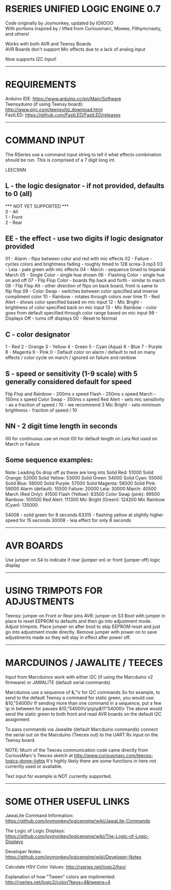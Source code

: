 # RSERIES UNIFIED LOGIC ENGINE 0.7
Code originally by Joymonkey, updated by IOIIOOO  
With portions inspired by / lifted from Curiousmarc, Mowee, Flthymcnasty, and others!  

Works with both AVR and Teensy Boards  
AVR Boards don't support Mic effects due to a lack of analog input  

Now supports I2C Input!

**********

# REQUIREMENTS

Arduino IDE: https://www.arduino.cc/en/Main/Software  
Teensyduino (if using Teensy board):  http://www.pjrc.com/teensy/td_download.html  
FastLED: https://github.com/FastLED/FastLED/releases  

**********

# COMMAND INPUT
The RSeries use a command input string to tell it what effects combination should be run.
This is comprised of a 7 digit long int.

LEECSNN

## L - the logic designator - if not provided, defaults to 0 (all)
*** NOT YET SUPPORTED ***  
   0 - All  
   1 - Front  
   2 - Rear  

## EE - the effect - use two digits if logic designator provided
   01 - Alarm - flips between color and red with mic effects
   02 - Failure - cycles colors and brightness fading - roughly timed to 128 screa-3.mp3
   03 - Leia - pale green with mic effects
   04 - March - sequence timed to Imperial March
   05 - Single Color - single hue shown
   06 - Flashing Color - single hue on and off
   07 - Flip Flop Color - boards flip back and forth - similar to march
   08 - Flip Flop Alt - other direction of flips on back board, front is same to flip flop
   09 - Color Swap - switches between color specified and inverse compliment color
   10 - Rainbow - rotates through colors over time
   11 - Red Alert - shows color specified based on mic input
   12 - Mic Bright - brightness of color specified back on mic input
   13 - Mic Rainbow - color goes from default specified through color range based on mic input
   98 - Displays Off - turns off displays
   00 - Reset to Normal
## C - color designator
   1 - Red
   2 - Orange
   3 - Yellow
   4 - Green
   5 - Cyan (Aqua)
   6 - Blue
   7 - Purple
   8 - Magenta
   9 - Pink
   0 - Default color on alarm / default to red on many effects / color cycle on march / ignored on failure and rainbow
## S - speed or sensitivity (1-9 scale) with 5 generally considered default for speed
   Flip Flop and Rainbow - 200ms x speed
   Flash - 250ms x speed
   March - 150ms x speed
   Color Swap - 350ms x speed
   Red Alert - sets mic sensitivity - as a fraction of speed / 10 - we recommend 3
   Mic Bright - sets minimum brightness - fraction of speed / 10
## NN - 2 digit time length in seconds
   00 for continuous use on most
   00 for default length on Leia
   Not used on March or Failure

 ## Some sequence examples:
 Note: Leading 0s drop off as these are long ints
 Solid Red:  51000
 Solid Orange: 52000
 Solid Yellow:  53000
 Solid Green:  54000
 Solid Cyan:  55000
 Solid Blue:  56000
 Solid Purple:  57000
 Solid Magenta:  58000
 Solid Pink: 59000
 Alarm (default):  10500
 Failure: 20000
 Leia: 30000
 March:  40500
 March (Red Only):  41500
 Flash (Yellow): 63500
 Color Swap (pink): 99500
 Rainbow: 100500
 Red Alert: 111300
 Mic Bright (Green): 124200
 Mic Rainbow (Cyan): 135000

 54008 - solid green for 8 seconds
 63315 - flashing yellow at slightly higher speed for 15 seconds
 30008 - leia effect for only 8 seconds

**********

# AVR BOARDS

Use jumper on S4 to indicate if rear (jumper on) or front (jumper off) logic display

**********

# USING TRIMPOTS FOR ADJUSTMENTS

Teensy:  jumper on Front or Rear pins
AVR:  jumper on S3
Boot with jumper in place to reset EEPROM to defaults and then go into adjustment mode. Adjust trimpots.
Place jumper on after boot to skip EEPROM reset and just go into adjustment mode directly.
Remove jumper with power on to save adjustments made so they will stay in effect after power off.

**********

# MARCDUINOS / JAWALITE / TEECES

Input from Marcduinos work with either I2C (if using the Marcduino v2 firmware) or JAWALITE (default serial commands)

Marcduinos use a sequence of &<i2caddress>,"<i2ccommand>\r for I2C commands
So for example, to send to the default Teensy a command for static green, you would use:
   &10,"54000\r
If sending more than one command in a sequence, put a few \p in between for pauses
   &10,"54000\r\p\p\p&11"54000\r
The above would send the static green to both front and read AVR boards on the default I2C assignment

To pass commands via Jawalite (default Marcduino commands) connect the serial out on the Marcduino (Teeces out)
to the UART Rx input on the Teensy board.

NOTE: Much of the Teeces communication code came directly from CuriousMarc's Teeces sketch at http://www.curiousmarc.com/teeces-logics-dome-lights
It's highly likely there are some functions in here not currently used or available.

Text input for example is NOT currently supported.

**********

# SOME OTHER USEFUL LINKS

JawaLite Command Information: https://github.com/joymonkey/logicengine/wiki/JawaLite-Commands

The Logic of Logic Displays:  https://github.com/joymonkey/logicengine/wiki/The-Logic-of-Logic-Displays

Developer Notes: https://github.com/joymonkey/logicengine/wiki/Developer-Notes

Calculate HSV Color Values:  http://rseries.net/logic2/hsv/

Explanation of how "Tween" colors are implimented: http://rseries.net/logic2/color/?keys=4&tweens=4
